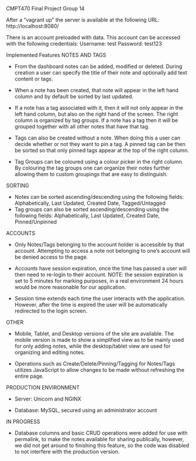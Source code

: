 CMPT470 Final Project
Group 14

After a “vagrant up” the server is available at the following URL:
http://localhost:8080/


There is an account preloaded with data. This account can be accessed with the following credentials:
Username: test
Password: test123


Implemented Features
NOTES AND TAGS
- From the dashboard notes can be added, modified or deleted. During creation a user can specify the title of their note and optionally add text content or tags.

- When a note has been created, that note will appear in the left hand column and by default be sorted by last updated.

- If a note has a tag associated with it, then it will not only appear in the left hand column, but also on the right hand of the screen. The right column is organized by tag groups. If a note has a tag then it will be grouped together with all other notes that have that tag.

- Tags can also be created without a note. When doing this a user can decide whether or not they want to pin a tag. A pinned tag can be then be sorted so that only pinned tags appear at the top of the right column.

- Tag Groups can be coloured using a colour picker in the right column. By colouring the tag groups one can organize their notes further allowing them to custom groupings that are easy to distinguish. 

SORTING
- Notes can be sorted ascending/descending using the following fields:
    Alphabetically, Last Updated, Created Date, Tagged/Untagged
- Tag groups can also be sorted ascending/descending using the following fields:
    Alphabetically, Last Updated, Created Date, Pinned/Unpinned

ACCOUNTS
- Only Notes/Tags belonging to the account holder is accessible by that account. Attempting to access a note not belonging to one’s account will be denied access to the page.

- Accounts have session expiration, once the time has passed a user will then need to re-login to their account. NOTE: the session expiration is set to 5 minutes for marking purposes, in a real environment 24 hours would be more reasonable for our application.

- Session time extends each time the user interacts with the application. However, after the time is expired the user will be automatically redirected to the login screen.

OTHER
- Mobile, Tablet, and Desktop versions of the site are available. The mobile version is made to show a simplified view as to be mainly used for only adding notes, while the desktop/tablet view are used for organizing and editing notes.

- Operations such as Create/Delete/Pinning/Tagging for Notes/Tags utilizes JavaScript to allow changes to be made without refreshing the entire page.

PRODUCTION ENVIRONMENT
- Server: Unicorn and NGINX

- Database: MySQL, secured using an administrator account

IN PROGRESS
- Database columns and basic CRUD operations were added for use with permalink, to make the notes available for sharing publically, however, we did not get around to finishing this feature, so the code was disabled to not interfere with the production version.
